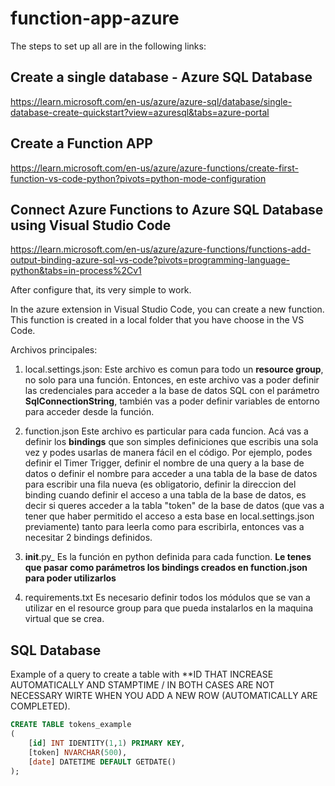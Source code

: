 # function-app-azure

The steps to set up all are in the following links:

## Create a single database - Azure SQL Database
https://learn.microsoft.com/en-us/azure/azure-sql/database/single-database-create-quickstart?view=azuresql&tabs=azure-portal

## Create a Function APP
https://learn.microsoft.com/en-us/azure/azure-functions/create-first-function-vs-code-python?pivots=python-mode-configuration

## Connect Azure Functions to Azure SQL Database using Visual Studio Code
https://learn.microsoft.com/en-us/azure/azure-functions/functions-add-output-binding-azure-sql-vs-code?pivots=programming-language-python&tabs=in-process%2Cv1

After configure that, its very simple to work.

In the azure extension in Visual Studio Code, you can create a new function. This function is created in a local folder that you have choose in the VS Code. 

Archivos principales:

1) local.settings.json:
	Este archivo es comun para todo un **resource group**, no solo para una función. Entonces, en este archivo vas a poder definir las credenciales para acceder a la base de datos SQL con el parámetro **SqlConnectionString**, también vas a poder definir variables de entorno para acceder desde la función.

2) function.json
	Este archivo es particular para cada funcion. Acá vas a definir los **bindings** que son simples definiciones que escribis una sola vez y podes usarlas de manera fácil en el código. Por ejemplo, podes definir el Timer Trigger, definir el nombre de una query a la base de datos o definir el nombre para acceder a una tabla de la base de datos para escribir una fila nueva (es obligatorio, definir la direccion del binding cuando definir el acceso a una tabla de la base de datos, es decir si queres acceder a la tabla "token" de la base de datos (que vas a tener que haber permitido el acceso a esta base en local.settings.json previamente) tanto para leerla como para escribirla, entonces vas a necesitar 2 bindings definidos.
	
3) __init__.py_
	Es la función en python definida para cada function. **Le tenes que pasar como parámetros los bindings creados en function.json para poder utilizarlos**

4) requirements.txt
	Es necesario definir todos los módulos que se van a utilizar en el resource group para que pueda instalarlos en la maquina virtual que se crea.

## SQL Database

Example of a query to create a table with **ID THAT INCREASE AUTOMATICALLY AND STAMPTIME / IN BOTH CASES ARE NOT NECESSARY WIRTE WHEN YOU ADD A NEW ROW (AUTOMATICALLY ARE COMPLETED).

```sql
CREATE TABLE tokens_example
(
    [id] INT IDENTITY(1,1) PRIMARY KEY,
    [token] NVARCHAR(500),
    [date] DATETIME DEFAULT GETDATE()
);
```
